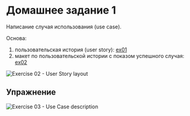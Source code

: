 # Домашнее задание 1

Написание случая использования (use case).

Основа:

1. пользовательская история (user story): [ex01](../ex01_user_story/README.md)
2. макет по пользовательской истории с показом успешного случая: [ex02](../ex02_layout/README.md)

![Exercise 02 - User Story layout](../ex02_layout/Ozon_next_month_cashback_feature_mobile_app.drawio.png "Exercise 02 - User Story layout")

## Упражнение

![Exercise 03 - Use Case description](./use_case.drawio.png "Exercise 03 - Use Case description")
